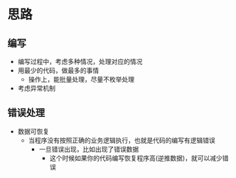 # 思路
## 编写
- 编写过程中，考虑多种情况，处理对应的情况
- 用最少的代码，做最多的事情
	- 操作上，能批量处理，尽量不枚举处理
- 考虑异常机制	

## 错误处理
- 数据可恢复
	- 当程序没有按照正确的业务逻辑执行，也就是代码的编写有逻辑错误
		- 一旦错误出现，比如出现了错误数据
			- 这个时候如果你的代码编写恢复程序高(逆推数据)，就可以减少错误